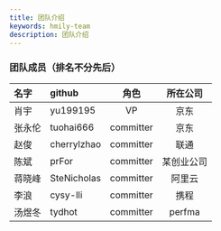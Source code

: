 ```yaml
---
title: 团队介绍
keywords: hmily-team
description: 团队介绍
---
```


### 团队成员（排名不分先后）

 |名字                      | github  |  角色   | 所在公司  |
 |:------------------------ |:----- |:-------: |:-------:|
 |肖宇                |yu199195 |  VP   | 京东     |
 |张永伦                |tuohai666 |  committer   | 京东     |
 |赵俊                |cherrylzhao |  committer   | 联通     |
 |陈斌                |prFor |  committer   | 某创业公司     |
 |蒋晓峰                |SteNicholas |  committer   | 阿里云     |
 |李浪               |cysy-lli |  committer   | 携程     |
 |汤煜冬               |tydhot |  committer   | perfma     |